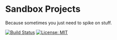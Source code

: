 # Sandbox Projects

Because sometimes you just need to spike on stuff.

[![Build Status][build-status-badge]][build-status-url]
[![License: MIT][license-badge]][license-url]

[build-status-badge]: https://img.shields.io/codeship/4e905a70-92bf-0137-74f5-1a0380f70e56.svg?branch=master&style=flat-square
[build-status-url]: https://app.codeship.com/projects/4e905a70-92bf-0137-74f5-1a0380f70e56/status?branch=master

[license-badge]: https://img.shields.io/badge/License-MIT-yellow.svg?style=flat-square
[license-url]: https://github.com/jneander/jneander/blob/master/LICENSE
